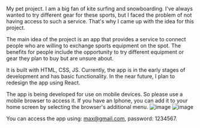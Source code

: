 My pet project. I am a big fan of kite surfing and snowboarding. I've always wanted to try different gear for these sports, but I faced the problem of not having access to such a service. That's why I came up with the idea for this project.

The main idea of the project is an app that provides a service to connect people who are willing to exchange sports equipment on the spot. The benefits for people include the opportunity to try different equipment or gear they plan to buy but are unsure about.

It is built with HTML, CSS, JS. Currently, the app is in the early stages of development and has basic functionality. In the near future, I plan to redesign the app using React.

The app is being developed for use on mobile devices. So please use a mobile browser to access it. 
If you have an Iphone, you can add it to your home screen by selecting the browser's additional menu.
![image](https://github.com/bogdanproto/exchange-try/assets/129848498/a69816fa-9a25-467e-be04-e8862ea177fe)
![image](https://github.com/bogdanproto/exchange-try/assets/129848498/840e7838-e0eb-4133-861a-c4384a25b25e)

You can access the app using: max@gmail.com, password: 1234567.
